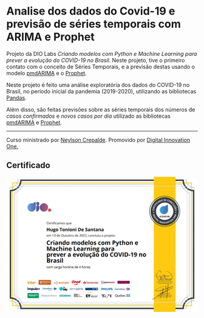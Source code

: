 # Analise dos dados do Covid-19 e previsão de séries temporais com ARIMA e Prophet

Projeto da DIO Labs _Criando modelos com Python e Machine Learning para prever a evolução do COVID-19 no Brasil_. Neste projeto, tive o primeiro contato com o conceito de Séries Temporais, e a previsão destas usando o modelo [pmdARIMA](https://pypi.org/project/pmdarima/) e o [Prophet](https://facebook.github.io/prophet/docs/quick_start.html).

Neste projeto é feito uma análise exploratória dos dados do COVID-19 no Brasil, no período inicial da pandemia (2019-2020), utilizando as bibliotecas [Pandas](https://pandas.pydata.org/).

Além disso, são feitas previsões sobre as séries temporais dos números de _casos confirmados_ e _novos casos por dia_ utilizado as bibliotecas [pmdARIMA](https://pypi.org/project/pmdarima/) e [Prophet](https://facebook.github.io/prophet/docs/quick_start.html).

---

Curso ministrado por [Neylson Crepalde](https://github.com/neylsoncrepalde).
Promovido por [Digital Innovation One.](https://www.dio.me/)

## Certificado

![certificate](certificado.jpg)
